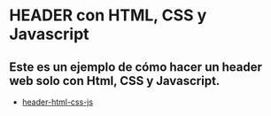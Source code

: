 # HEADER con HTML, CSS y Javascript

## Este es un ejemplo de cómo hacer un header web solo con Html, CSS y Javascript.

- [header-html-css-js](https://haelorm.github.com/header-html-css-js)